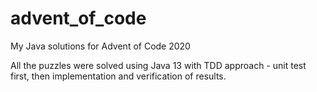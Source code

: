 # advent_of_code
My Java solutions for Advent of Code 2020

All the puzzles were solved using Java 13 with TDD approach - unit test first, then implementation and verification of results.
